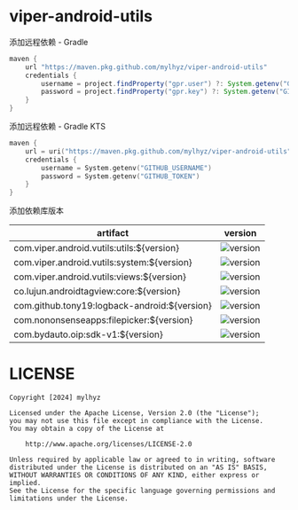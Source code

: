 # viper-android-utils

添加远程依赖 - Gradle

```gradle
maven {
    url "https://maven.pkg.github.com/mylhyz/viper-android-utils"
    credentials {
        username = project.findProperty("gpr.user") ?: System.getenv("GITHUB_USERNAME")
        password = project.findProperty("gpr.key") ?: System.getenv("GITHUB_TOKEN")
    }
}
```

添加远程依赖 - Gradle KTS

```kts
maven {
    url = uri("https://maven.pkg.github.com/mylhyz/viper-android-utils")
    credentials {
        username = System.getenv("GITHUB_USERNAME")
        password = System.getenv("GITHUB_TOKEN")
    }
}
```

添加依赖库版本

| artifact                                     | version                                                         |
|----------------------------------------------|-----------------------------------------------------------------|
| com.viper.android.vutils:utils:${version}    | ![version](https://img.shields.io/badge/gpr-1.1.4-blue)         |
| com.viper.android.vutils:system:${version}   | ![version](https://img.shields.io/badge/gpr-1.1.4-blue)         |
| com.viper.android.vutils:views:${version}    | ![version](https://img.shields.io/badge/gpr-1.1.4-blue)         |
| co.lujun.androidtagview:core:${version}      | ![version](https://img.shields.io/badge/gpr-1.1.8--beta.0-blue) |
| com.github.tony19:logback-android:${version} | ![version](https://img.shields.io/badge/gpr-1.3.1--beta.1-blue) |
| com.nononsenseapps:filepicker:${version}     | ![version](https://img.shields.io/badge/gpr-4.3.0--beta.0-blue) |
| com.bydauto.oip:sdk-v1:${version}            | ![version](https://img.shields.io/badge/gpr-0.0.1-blue)         |

# LICENSE

```
Copyright [2024] mylhyz

Licensed under the Apache License, Version 2.0 (the "License");
you may not use this file except in compliance with the License.
You may obtain a copy of the License at

    http://www.apache.org/licenses/LICENSE-2.0

Unless required by applicable law or agreed to in writing, software
distributed under the License is distributed on an "AS IS" BASIS,
WITHOUT WARRANTIES OR CONDITIONS OF ANY KIND, either express or implied.
See the License for the specific language governing permissions and
limitations under the License.
```
